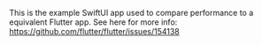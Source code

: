 This is the example SwiftUI app used to compare performance to a equivalent Flutter app.
See here for more info: https://github.com/flutter/flutter/issues/154138
